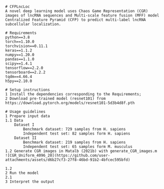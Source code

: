     # CFPLncLoc
    A novel deep learning model uses Chaos Game Representation (CGR) images of lncRNA sequences and Multi-scale feature fusion (MFF) model Centralized Feature Pyramid (CFP) to predict multi-label lncRNA subcellular localization.

    # Requirements
    python==3.8
    torch==1.10.0
    torchvision==0.11.1
    keras==1.1.2
    numpy==1.20.0
    pandas==1.1.0
    scipy==1.4.1
    tensorflow==2.2.0
    tensorboard==2.2.2
    tqdm==4.66.4
    h5py==2.10.0

    # Setup instructions
    1 Install the dependencies corresponding to the Requirements;
    2 Download pre-trained model (resnet101) from https://download.pytorch.org/models/resnet101-5d3b4d8f.pth

    # Usage guidelines
    1 Prepare input data
    1.1 Data
        Dataset I
            Benchmark dataset: 729 samples from H. sapiens
            Independent test set: 82 samples form H. sapiens
        Dataset II
            Benchmark dataset: 219 samples from H. sapiens
            Independent test set: 65 samples form M. musculus
    1.2 Generate CGR images in Matalb (2021b) with generate_CGR_images.m
    ![CGR_Uniform_4096_20](https://github.com/user-attachments/assets/d6b27cf3-27f8-46bd-91b2-4bfcec595bfd)

    1.2 
    2 Run the model
    2.1 
    3 Interpret the output
